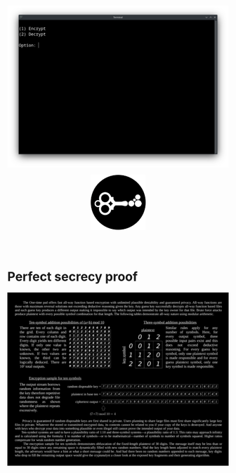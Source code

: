 <p align="center">
  <img src="https://raw.githubusercontent.com/compromise-evident/falseOTP/main/Other/Terminal_641e1f912ab957c8bbfe8ae2849fe37d.png">
</p>

<p align="center">
  <img src="https://raw.githubusercontent.com/compromise-evident/falseOTP/main/Other/falseOTP_icon_3f96b83c817b29a752b375ca8f1bef44.png" width="125">
</p>

<br>
<br>

# Perfect secrecy proof

<p align="center">
  <img src="https://raw.githubusercontent.com/compromise-evident/falseOTP/main/Other/Perfect_secrecy_proof.png">
</p>
